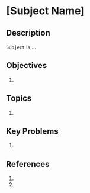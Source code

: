 # [Subject Name]

## Description
`Subject` is ...

## Objectives

1.

## Topics

1.

## Key Problems

1.

## References

1. []()
2. []()